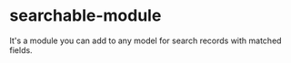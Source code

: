 searchable-module
=================

It's a module you can add to any model for search records with matched fields.